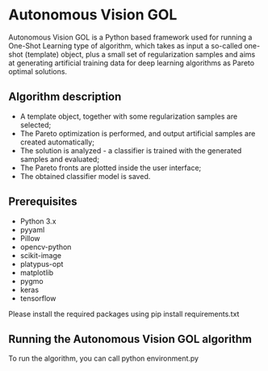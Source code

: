 # Autonomous Vision GOL

Autonomous Vision GOL is a Python based framework used for running a One-Shot Learning type of algorithm, which takes as input a so-called one-shot (template) object, plus a small set of regularization samples and aims at generating artificial training data for deep learning algorithms as Pareto optimal solutions.

## Algorithm description
- A template object, together with some regularization samples are selected;
- The Pareto optimization is performed, and output artificial samples are created automatically;
- The solution is analyzed - a classifier is trained with the generated samples and evaluated;
- The Pareto fronts are plotted inside the user interface;
- The obtained classifier model is saved.

## Prerequisites
- Python 3.x
- pyyaml
- Pillow
- opencv-python
- scikit-image
- platypus-opt
- matplotlib
- pygmo
- keras
- tensorflow

Please install the required packages using pip install requirements.txt


## Running the Autonomous Vision GOL algorithm
To run the algorithm, you can call python environment.py
